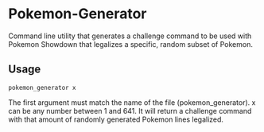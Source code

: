 # Pokemon-Generator
Command line utility that generates a challenge command to be used with Pokemon Showdown that legalizes a specific, random subset of Pokemon.

## Usage

`
pokemon_generator x
`

The first argument must match the name of the file (pokemon_generator). x can be any number between 1 and 641. It will return a challenge command with that amount of randomly generated Pokemon lines legalized.
